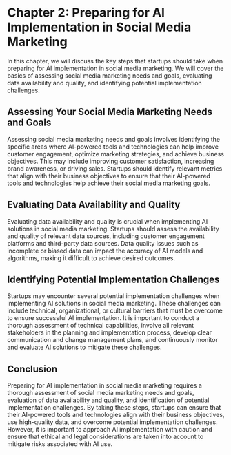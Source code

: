 Chapter 2: Preparing for AI Implementation in Social Media Marketing
====================================================================

In this chapter, we will discuss the key steps that startups should take when preparing for AI implementation in social media marketing. We will cover the basics of assessing social media marketing needs and goals, evaluating data availability and quality, and identifying potential implementation challenges.

Assessing Your Social Media Marketing Needs and Goals
-----------------------------------------------------

Assessing social media marketing needs and goals involves identifying the specific areas where AI-powered tools and technologies can help improve customer engagement, optimize marketing strategies, and achieve business objectives. This may include improving customer satisfaction, increasing brand awareness, or driving sales. Startups should identify relevant metrics that align with their business objectives to ensure that their AI-powered tools and technologies help achieve their social media marketing goals.

Evaluating Data Availability and Quality
----------------------------------------

Evaluating data availability and quality is crucial when implementing AI solutions in social media marketing. Startups should assess the availability and quality of relevant data sources, including customer engagement platforms and third-party data sources. Data quality issues such as incomplete or biased data can impact the accuracy of AI models and algorithms, making it difficult to achieve desired outcomes.

Identifying Potential Implementation Challenges
-----------------------------------------------

Startups may encounter several potential implementation challenges when implementing AI solutions in social media marketing. These challenges can include technical, organizational, or cultural barriers that must be overcome to ensure successful AI implementation. It is important to conduct a thorough assessment of technical capabilities, involve all relevant stakeholders in the planning and implementation process, develop clear communication and change management plans, and continuously monitor and evaluate AI solutions to mitigate these challenges.

Conclusion
----------

Preparing for AI implementation in social media marketing requires a thorough assessment of social media marketing needs and goals, evaluation of data availability and quality, and identification of potential implementation challenges. By taking these steps, startups can ensure that their AI-powered tools and technologies align with their business objectives, use high-quality data, and overcome potential implementation challenges. However, it is important to approach AI implementation with caution and ensure that ethical and legal considerations are taken into account to mitigate risks associated with AI use.
